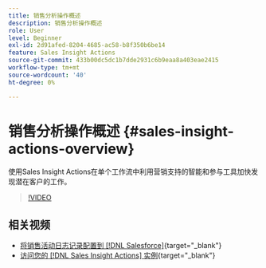 ```yaml
---
title: 销售分析操作概述
description: 销售分析操作概述
role: User
level: Beginner
exl-id: 2d91afed-8204-4685-ac58-b8f350b6be14
feature: Sales Insight Actions
source-git-commit: 433b00dc5dc1b7dde2931c6b9eaa8a403eae2415
workflow-type: tm+mt
source-wordcount: '40'
ht-degree: 0%

---
```


# 销售分析操作概述 {#sales-insight-actions-overview}

使用Sales Insight Actions在单个工作流中利用营销支持的智能和参与工具加快发现潜在客户的工作。

>[!VIDEO](https://video.tv.adobe.com/v/340917/?quality=12&learn=on)

## 相关视频

* [将销售活动日志记录配置到 [!DNL Salesforce]](/help/sales-insight-actions/configure-sales-activity-logging-to-salesforce.md){target="_blank"}
* [访问您的 [!DNL Sales Insight Actions] 实例](/help/sales-insight-actions/accessing-your-sales-insight-actions-instance.md){target="_blank"}
